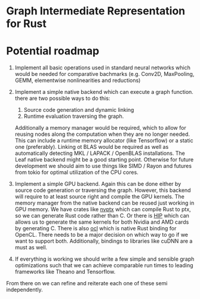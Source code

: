 # Graph Intermediate Representation for Rust

# Potential roadmap

1. Implement all basic operations used in standard 
neural networks which would be needed for comparative bachmarks 
(e.g. Conv2D, MaxPooling, GEMM, elementwise nonlinearities 
and reductions)

2. Implement a simple native backend which can execute a graph function.
there are two possible ways to do this:
    1. Source code generation and dynamic linking 
    2. Runtime evaluation traversing the graph. 
    
    Additionally a memory manager would be required, which to allow for 
    reusing nodes along the computation when they are no longer needed. 
    This can include a runtime memory allocator (like Tensorflow) or a 
    static one (preferably). Linking ot BLAS would be required as well
    as automatically detecting MKL / LAPACK / OpenBLAS installations. 
    The Leaf native backend might be a good starting point. Otherwise 
    for future development we should aim to use things like SIMD / Rayon 
    and futures from tokio for optimal utilization of the CPU cores. 
    
3. Implement a simple GPU backend. Again this can be done either by 
source code generation or traversing the graph. However, this backend 
will require to at least source right and compile the GPU kernels. 
The memory manager from the native backend can be reused just working in
GPU memory. We have crates like [nvptx](https://github.com/japaric/nvptx) 
which can compile Rust to ptx, so we can generate Rust code rather than
C. Or there is [HIP](https://github.com/GPUOpen-ProfessionalCompute-Tools/HIP) 
which can allows us to generate the same kernels for both Nvidia and AMD 
cards by generating C. There is also [ocl](https://github.com/cogciprocate/ocl) 
which is native Rust binding for OpenCL. There needs to be a major 
decision on which way to go if we want to support both. Additionally, 
bindings to libraries like cuDNN are a must as well. 

4. If everything is working we should write a few simple and sensible
 graph optimizations such that we can achieve comparable run times to
 leading frameworks like Theano and Tensorflow.
 
 From there on we can refine and reiterate each one of these 
 semi independently. 
